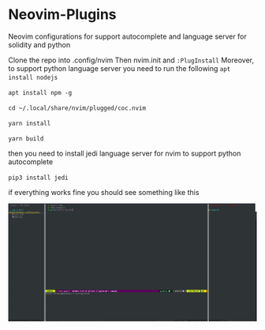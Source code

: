 # Neovim-Plugins
Neovim configurations for support autocomplete and language server for solidity and python


Clone the repo into .config/nvim
Then nvim.init and `:PlugInstall`
Moreover, to support python language server you need to run the following
`apt install nodejs`

`apt install npm -g`

`cd ~/.local/share/nvim/plugged/coc.nvim`

`yarn install`

`yarn build`

then you need to install jedi language server for nvim to support python autocomplete

`pip3 install jedi`

if everything works fine you should see something like this

![alt text](https://raw.githubusercontent.com/MohamedFawzy/Neovim-Plugins/main/nvim.jpg)

